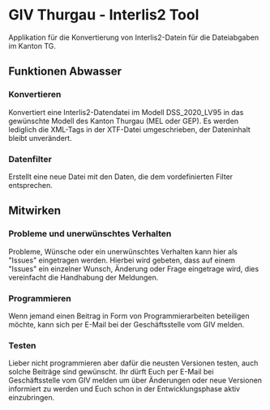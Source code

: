 # GIV Thurgau - Interlis2 Tool
Applikation für die Konvertierung von Interlis2-Datein für die Dateiabgaben im Kanton TG.

## Funktionen Abwasser
### Konvertieren
Konvertiert eine Interlis2-Datendatei im Modell DSS_2020_LV95 in das gewünschte Modell des Kanton Thurgau (MEL oder GEP).
Es werden lediglich die XML-Tags in der XTF-Datei umgeschrieben, der Dateninhalt bleibt unverändert.
### Datenfilter
Erstellt eine neue Datei mit den Daten, die dem vordefinierten Filter entsprechen.

## Mitwirken
### Probleme und unerwünschtes Verhalten
Probleme, Wünsche oder ein unerwünschtes Verhalten kann hier als "Issues" eingetragen werden. Hierbei wird gebeten, dass auf einem "Issues" ein einzelner Wunsch, Änderung oder Frage eingetrage wird, dies vereinfacht die Handhabung der Meldungen.
### Programmieren
Wenn jemand einen Beitrag in Form von Programmierarbeiten beteiligen möchte, kann sich per E-Mail bei der Geschäftsstelle vom GIV melden.
### Testen
Lieber nicht programmieren aber dafür die neusten Versionen testen, auch solche Beiträge sind gewünscht. Ihr dürft Euch per E-Mail bei Geschäftsstelle vom GIV melden um über Änderungen oder neue Versionen informiert zu werden und Euch schon in der Entwicklungsphase aktiv einzubringen.
